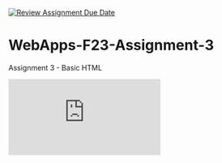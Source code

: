 [![Review Assignment Due Date](https://classroom.github.com/assets/deadline-readme-button-24ddc0f5d75046c5622901739e7c5dd533143b0c8e959d652212380cedb1ea36.svg)](https://classroom.github.com/a/q2-Q7VCy)
# WebApps-F23-Assignment-3
Assignment 3 - Basic HTML

![IMG_6629](https://github.com/44-563-WebApps-F23/44563-webapps-f23-assignment3-LSwavey/edit/main/README.md)
